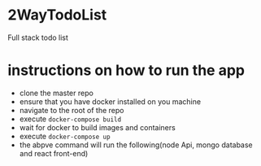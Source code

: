 # 2WayTodoList
Full stack todo list 

# instructions  on how to run the app

- clone the master repo
- ensure that you have docker installed on you machine
- navigate to the root of the repo
- execute ```docker-compose build```
- wait for docker to build images and containers
- execute ```docker-compose up```
- the abpve command will run the following(node Api, mongo database and react front-end)
